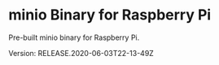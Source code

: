 # minio Binary for Raspberry Pi

Pre-built minio binary for Raspberry Pi.

Version: RELEASE.2020-06-03T22-13-49Z
